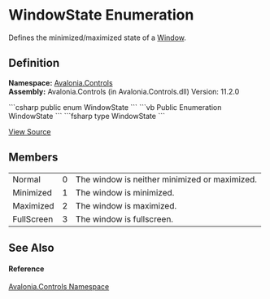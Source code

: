 # WindowState Enumeration


Defines the minimized/maximized state of a <a href="T_Avalonia_Controls_Window">Window</a>.



## Definition
**Namespace:** <a href="N_Avalonia_Controls">Avalonia.Controls</a>  
**Assembly:** Avalonia.Controls (in Avalonia.Controls.dll) Version: 11.2.0

<Tabs groupId="api-code-preview">
<TabItem value="csharp" label="C#">
```csharp
public enum WindowState
```
</TabItem>
<TabItem value="vb" label="VB">
```vb
Public Enumeration WindowState
```
</TabItem>
<TabItem value="fsharp" label="F#">
```fsharp
type WindowState
```
</TabItem>
</Tabs>



<a href="https://github.com/AvaloniaUI/Avalonia/tree/master/src/Avalonia.Controls/WindowState.cs" title="View the source code">View Source</a>



## Members
<table>
<tr>
<td>Normal</td>
<td>0</td>
<td>The window is neither minimized or maximized.</td>
</tr>
<tr>
<td>Minimized</td>
<td>1</td>
<td>The window is minimized.</td>
</tr>
<tr>
<td>Maximized</td>
<td>2</td>
<td>The window is maximized.</td>
</tr>
<tr>
<td>FullScreen</td>
<td>3</td>
<td>The window is fullscreen.</td>
</tr>
</table>

## See Also


#### Reference
<a href="N_Avalonia_Controls">Avalonia.Controls Namespace</a>  
